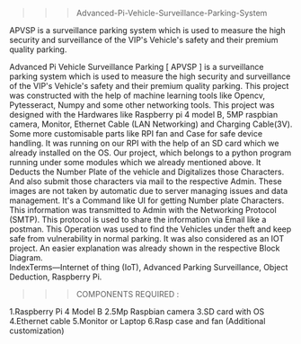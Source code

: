 >>>Advanced-Pi-Vehicle-Surveillance-Parking-System

APVSP is a surveillance parking system which is used to measure the high security and surveillance of the VIP's Vehicle's safety and their premium quality parking.

  Advanced Pi Vehicle Surveillance Parking [ APVSP ] is a surveillance parking system which is used to measure the high security and surveillance of the VIP's Vehicle's safety and their premium quality parking.
	This project was constructed with the help of machine learning tools like Opencv, Pytesseract, Numpy and some other networking tools. This project was designed with the Hardwares like Raspberry pi 4 model B, 5MP raspbian camera, Monitor, Ethernet Cable (LAN Networking) and Charging Cable(3V). Some more customisable parts like RPI fan and Case for safe device handling.
	It was running on our RPI with the help of an SD card which we already installed on the OS. Our project, which belongs to a python program running under some modules which we already mentioned above. It Deducts the Number Plate of the vehicle and Digitalizes those Characters. And also submit those characters via mail to the respective Admin. These images are not taken by automatic due to server managing issues and data management. It's a Command like UI for getting Number plate Characters. This information was transmitted to Admin with the Networking Protocol (SMTP). This protocol is used to share the information via Email like a postman. 
	This Operation was used to find the Vehicles under theft and keep safe from vulnerability in normal parking. It was also considered as an IOT project. An easier explanation was already shown in the respective Block Diagram.      
IndexTerms—Internet of thing (IoT), Advanced Parking Surveillance, Object Deduction,  Raspberry Pi.

>>>COMPONENTS REQUIRED :

1.Raspberry Pi 4 Model B
2.5Mp Raspbian camera
3.SD card with OS
4.Ethernet cable
5.Monitor or Laptop
6.Rasp case and fan (Additional customization) 


